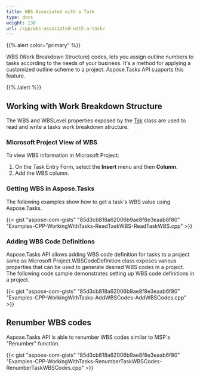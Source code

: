 ```yaml
---
title: WBS Associated with a Task
type: docs
weight: 130
url: /cpp/wbs-associated-with-a-task/
---
```


{{% alert color="primary" %}} 

WBS (Work Breakdown Structure) codes, lets you assign outline numbers to tasks according to the needs of your business. It's a method for applying a customized outline scheme to a project. Aspose.Tasks API supports this feature.

{{% /alert %}} 
## **Working with Work Breakdown Structure**
The WBS and WBSLevel properties exposed by the [Tsk](https://apireference.aspose.com/tasks/cpp/class/aspose.tasks.tsk/) class are used to read and write a tasks work breakdown structure.
### **Microsoft Project View of WBS**
To view WBS information in Microsoft Project:

1. On the Task Entry Form, select the **Insert** menu and then **Column**.
2. Add the WBS column.
### **Getting WBS in Aspose.Tasks**
The following examples show how to get a task's WBS value using Aspose.Tasks.

{{< gist "aspose-com-gists" "85d3cb818a62006b9ae8f8e3eaab6f80" "Examples-CPP-WorkingWithTasks-ReadTaskWBS-ReadTaskWBS.cpp" >}}
### **Adding WBS Code Definitions**
Aspose.Tasks API allows adding WBS code definition for tasks to a project same as Microsoft Project.WBSCodeDefinition class exposes various properties that can be used to generate desired WBS codes in a project. The following code sample demonstrates setting up WBS code definitions in a project.



{{< gist "aspose-com-gists" "85d3cb818a62006b9ae8f8e3eaab6f80" "Examples-CPP-WorkingWithTasks-AddWBSCodes-AddWBSCodes.cpp" >}}
## **Renumber WBS codes**
Aspose.Tasks API is able to renumber WBS codes similar to MSP's "Renumber" function.

{{< gist "aspose-com-gists" "85d3cb818a62006b9ae8f8e3eaab6f80" "Examples-CPP-WorkingWithTasks-RenumberTaskWBSCodes-RenumberTaskWBSCodes.cpp" >}}
